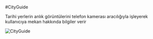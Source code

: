 #CityGuide

Tarihi yerlerin anlık görüntülerini telefon kamerası aracılığıyla işleyerek kullanıcıya mekan hakkında bilgiler verir

![CityGuide](https://user-images.githubusercontent.com/38407555/193752680-b9aa5d7c-e95b-4af8-a1ed-38c7525f1373.jpg)
